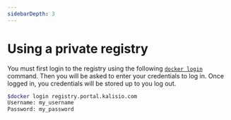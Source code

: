 ```yaml
---
sidebarDepth: 3
---
```


# Using a private registry

You must first login to the registry using the following [`docker login`](https://docs.docker.com/engine/reference/commandline/login/) command.
Then you will be asked to enter your credentials to log in. Once logged in, you credentials will be stored up to you log out.

```bash
$docker login registry.portal.kalisio.com
Username: my_username
Password: my_password
```